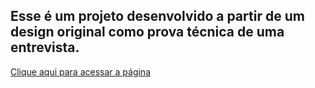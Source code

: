 <h2>Esse é um projeto desenvolvido a partir de um design original como prova técnica de uma entrevista.</h2>
    <p><a href="https://gabriel-santi.github.io/galoa/">Clique aqui para acessar a página</a></p>
